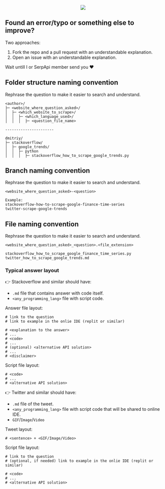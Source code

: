 <p align="center">
  <img src="https://user-images.githubusercontent.com/78694043/162031042-8720f7d9-c3f2-4081-8358-976255e80fd2.png" />
</p>

## Found an error/typo or something else to improve?

Two approaches:
1. Fork the repo and a pull request with an understandable explanation.
2. Open an issue with an understandable explanation.

Wait untill I or SerpApi member send you ❤️

## Folder structure naming convention

Rephrase the question to make it easier to search and understand.

```lang-none
<author>/
├─ <website_where_question_asked>/
│  ├─ <which_website_to_scrape>/
│  │  ├─ <which_language_used>/
│  │  │  ├─ <question_file_name>

----------------------

dmitriy/
├─ stackoverflow/
│  ├─ google_trends/
│  │  ├─ python
│  │  │  ├─ stackoverflow_how_to_scrape_google_trends.py
```

## Branch naming convention

Rephrase the question to make it easier to search and understand.

```lang-none
<website_where_question_asked>-<question>

Example:
stackoverflow-how-to-scrape-google-finance-time-series
twitter-scrape-google-trends
```

## File naming convention

Rephrase the question to make it easier to search and understand.

```lang-none
<website_where_question_asked>_<question>.<file_extension> 

stackoverflow_how_to_scrape_google_finance_time_series.py
twitter_how_to_scrape_google_trends.md
```

### Typical answer layout

👉 Stackoverflow and similar should have:

- `.md` file that contains answer with code itself.
- `<any_programming_lang>` file with script code.

Answer file layout:

```lang-none
# link to the question
# link to example in the onlie IDE (replit or similar)

# <explanation to the answer>
# ...
# <code>
# ... 
# (optional) <alternative API solution>
# ...
# <disclaimer> 
```

Script file layout: 

```lang-none
# <code>
# ...
# <alternative API solution>
```

👉 Twitter and similar should have:

- `.md` file of the tweet.
- `<any_programming_lang>` file with script code that will be shared to online IDE.
- `GIF`/`Image`/`Video`

Tweet layout:

```lang-none
# <sentence> + <GIF/Image/Video>
```

Script file layout: 

```lang-none
# link to the question
# (optional, if needed) link to example in the onlie IDE (replit or similar)

# <code>
# ...
# <alternative API solution>
```